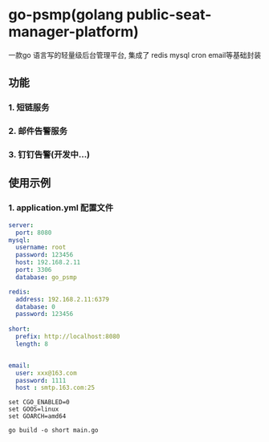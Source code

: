 # go-psmp(golang public-seat-manager-platform)

一款go 语言写的轻量级后台管理平台, 集成了 redis mysql cron email等基础封装
## 功能

### 1. 短链服务
### 2. 邮件告警服务
### 3. 钉钉告警(开发中...)

## 使用示例

### 1. application.yml 配置文件
~~~yml
server:
  port: 8080
mysql:
  username: root
  password: 123456
  host: 192.168.2.11
  port: 3306
  database: go_psmp

redis:
  address: 192.168.2.11:6379
  database: 0
  password: 123456
  
short:
  prefix: http://localhost:8080
  length: 8


email:
  user: xxx@163.com
  password: 1111
  host : smtp.163.com:25
~~~

~~~
set CGO_ENABLED=0
set GOOS=linux
set GOARCH=amd64

go build -o short main.go
~~~